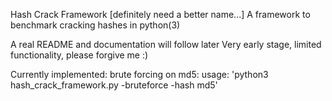Hash Crack Framework [definitely need a better name...]
A framework to benchmark cracking hashes in python(3)

A real README and documentation will follow later
Very early stage, limited functionality, please forgive me :)

Currently implemented:
brute forcing on md5: usage: 'python3 hash_crack_framework.py -bruteforce -hash md5'
